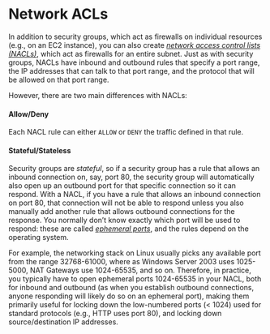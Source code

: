 # Network ACLs

In addition to security groups, which act as firewalls on individual resources (e.g., on an EC2 instance), you can also
create _[network access control lists (NACLs)](https://docs.aws.amazon.com/vpc/latest/userguide/vpc-network-acls.html)_,
which act as firewalls for an entire subnet. Just as with security groups, NACLs have inbound and outbound rules that
specify a port range, the IP addresses that can talk to that port range, and the protocol that will be allowed on that
port range.

However, there are two main differences with NACLs:

<div className="dlist">

#### Allow/Deny

Each NACL rule can either `ALLOW` or `DENY` the traffic defined in that rule.

#### Stateful/Stateless

Security groups are _stateful_, so if a security group has a rule that allows an inbound connection on, say, port 80, the security
group will automatically also open up an outbound port for that specific connection so it can respond. With a NACL,
if you have a rule that allows an inbound connection on port 80, that connection will not be able to respond unless
you also manually add another rule that allows outbound connections for the response. You normally don’t know exactly
which port will be used to respond: these are called
_[ephemeral ports](https://docs.aws.amazon.com/vpc/latest/userguide/vpc-network-acls.html#nacl-ephemeral-ports)_, and
the rules depend on the operating system.

</div>

For example, the networking stack on Linux usually picks any available port from
the range 32768-61000, where as Windows Server 2003 uses 1025-5000, NAT Gateways
use 1024-65535, and so on. Therefore, in practice, you typically have to open
ephemeral ports 1024-65535 in your NACL, both for inbound and outbound (as when
you establish outbound connections, anyone responding will likely do so on an
ephemeral port), making them primarily useful for locking down the low-numbered
ports (&lt; 1024) used for standard protocols (e.g., HTTP uses port 80), and
locking down source/destination IP addresses.


<!-- ##DOCS-SOURCER-START
{"sourcePlugin":"local-copier","hash":"7d0ca667894b24e72340105224933c82"}
##DOCS-SOURCER-END -->
